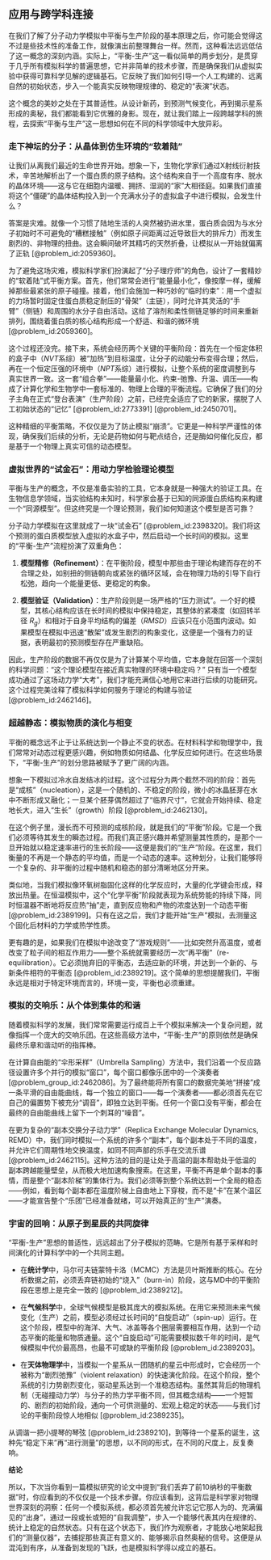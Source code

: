 ## 应用与跨学科连接

在我们了解了分子动力学模拟中平衡与生产阶段的基本原理之后，你可能会觉得这不过是些技术性的准备工作，就像演出前整理舞台一样。然而，这种看法远远低估了这一概念的深刻内涵。实际上，“平衡-生产”这一看似简单的两步划分，是贯穿于几乎所有模拟科学的普遍思想，它并非简单的技术步骤，而是确保我们从虚拟实验中获得可靠科学见解的逻辑基石。它反映了我们如何引导一个人工构建的、远离自然的初始状态，步入一个能真实反映物理规律的、稳定的“表演”状态。

这个概念的美妙之处在于其普适性。从设计新药，到预测气候变化，再到揭示星系形成的奥秘，我们都能看到它优雅的身影。现在，就让我们踏上一段跨越学科的旅程，去探索“平衡与生产”这一思想如何在不同的科学领域中大放异彩。

### 走下神坛的分子：从晶体到仿生环境的“软着陆”

让我们从离我们最近的生命世界开始。想象一下，生物化学家们通过X射线衍射技术，辛苦地解析出了一个蛋白质的原子结构。这个结构来自于一个高度有序、脱水的晶体环境——这与它在细胞内温暖、拥挤、湿润的“家”大相径庭。如果我们直接将这个“僵硬”的晶体结构投入到一个充满水分子的虚拟盒子中进行模拟，会发生什么？

答案是灾难。就像一个习惯了陆地生活的人突然被扔进水里，蛋白质会因为与水分子初始时不可避免的“糟糕接触”（例如原子间距离过近导致巨大的排斥力）而发生剧烈的、非物理的扭曲。这会瞬间破坏其精巧的天然折叠，让模拟从一开始就偏离了正轨 [@problem_id:2059360]。

为了避免这场灾难，模拟科学家们扮演起了“分子理疗师”的角色，设计了一套精妙的“软着陆”式平衡方案。首先，他们常常会进行“能量最小化”，像按摩一样，缓解掉那些最紧张的原子碰撞。接着，他们会施加一种巧妙的“临时约束”：用一个虚拟的力场暂时固定住蛋白质稳定耐压的“骨架”（主链），同时允许其灵活的“手臂”（侧链）和周围的水分子自由活动。这给了溶剂和柔性侧链足够的时间来重新排列，围绕着蛋白质的核心结构形成一个舒适、和谐的微环境 [@problem_id:2059360]。

这个过程还没完。接下来，系统会经历两个关键的平衡阶段：首先在一个恒定体积的盒子中（$NVT$系综）被“加热”到目标温度，让分子的动能分布变得合理；然后，再在一个恒定压强的环境中（$NPT$系综）进行模拟，让整个系统的密度调整到与真实世界一致。这一套“组合拳”——能量最小化、约束-弛豫、升温、调压——构成了计算化学和生物学中一套标准的、物理上合理的平衡流程。它确保了我们的分子主角在正式“登台表演”（生产阶段）之前，已经完全适应了它的新家，摆脱了人工初始状态的“记忆” [@problem_id:2773391] [@problem_id:2450701]。

这种精细的平衡策略，不仅仅是为了防止模拟“崩溃”。它更是一种科学严谨性的体现，确保我们后续的分析，无论是药物如何与靶点结合，还是酶如何催化反应，都是基于一个物理上真实可信的动态模型。

### 虚拟世界的“试金石”：用动力学检验理论模型

平衡与生产的概念，不仅是准备实验的工具，它本身就是一种强大的验证工具。在生物信息学领域，当实验结构未知时，科学家会基于已知的同源蛋白质结构来构建一个“同源模型”。但这终究是一个理论预测，我们如何知道这个模型是否可靠？

分子动力学模拟在这里就成了一块“试金石” [@problem_id:2398320]。我们将这个预测的蛋白质模型放入虚拟的水盒子中，然后启动一个长时间的模拟。这里的“平衡-生产”流程扮演了双重角色：

1.  **模型精修（Refinement）**：在平衡阶段，模型中那些由于理论构建而存在的不合理之处，如别扭的侧链朝向或紧张的循环区域，会在物理力场的引导下自行松弛，趋向一个能量更低、更稳定的构象。

2.  **模型验证（Validation）**：生产阶段则是一场严格的“压力测试”。一个好的模型，其核心结构应该在长时间的模拟中保持稳定，其整体的紧凑度（如回转半径 $R_g$）和相对于自身平均结构的偏差（$RMSD$）应该只在小范围内波动。如果模型在模拟中迅速“散架”或发生剧烈的构象变化，这便是一个强有力的证据，表明最初的预测模型存在严重缺陷。

因此，生产阶段的数据不再仅仅是为了计算某个平均值，它本身就在回答一个深刻的科学问题：“这个理论模型在接近真实物理的环境中稳定吗？” 只有当一个模型成功通过了这场动力学“大考”，我们才能充满信心地用它来进行后续的功能研究。这个过程完美诠释了模拟科学如何服务于理论的构建与验证 [@problem_id:2462146]。

### 超越静态：模拟物质的演化与相变

平衡的概念远不止于让系统达到一个静止不变的状态。在材料科学和物理学中，我们常常对动态过程更感兴趣，例如物质如何结晶、化学反应如何进行。在这些场景下，“平衡-生产”的划分思路被赋予了更广阔的内涵。

想象一下模拟过冷水自发结冰的过程。这个过程分为两个截然不同的阶段：首先是“成核”（nucleation），这是一个随机的、不稳定的阶段，微小的冰晶胚芽在水中不断形成又融化；一旦某个胚芽偶然超过了“临界尺寸”，它就会开始持续、稳定地长大，进入“生长”（growth）阶段 [@problem_id:2462130]。

在这个例子里，漫长而不可预测的成核阶段，就是我们的“平衡”阶段。它是一个我们必须等待其发生的瞬态过程。而我们真正感兴趣并希望测量其性质的，是那个一旦开始就以稳定速率进行的生长阶段——这便是我们的“生产”阶段。在这里，我们衡量的不再是一个静态的平均值，而是一个动态的速率。这种划分，让我们能够将一个复杂的、非平衡的过程中随机和稳态的部分清晰地区分开来。

类似地，当我们模拟像环氧树脂固化这样的化学反应时，大量的化学键会形成，释放出热量。在恒温模拟中，这个“化学平衡”阶段就表现为系统势能的持续下降，同时恒温器不断地将反应热“抽”走，直到反应物和产物的浓度达到一个动态平衡 [@problem_id:2389199]。只有在这之后，我们才能开始“生产”模拟，去测量这个固化后材料的力学或热学性质。

更有趣的是，如果我们在模拟中途改变了“游戏规则”——比如突然升高温度，或者改变了粒子间的相互作用力——整个系统就需要经历一次“再平衡”（re-equilibration）。它必须抛弃旧的平衡态，去适应新的环境，并达到一个新的、与新条件相符的平衡态 [@problem_id:2389219]。这个简单的思想提醒我们，平衡永远是相对于特定环境而言的，环境一变，平衡也必须重建。

### 模拟的交响乐：从个体到集体的和谐

随着模拟科学的发展，我们常常需要运行成百上千个模拟来解决一个复杂问题，就像指挥一个庞大的交响乐团。在这些高级方法中，“平衡-生产”的原则依然是确保最终乐章和谐动听的指挥棒。

在计算自由能的“伞形采样”（Umbrella Sampling）方法中，我们沿着一个反应路径设置许多个并行的模拟“窗口”，每个窗口都像乐团中的一个演奏者 [@problem_group_id:2462086]。为了最终能将所有窗口的数据完美地“拼接”成一条平滑的自由能曲线，每一个独立的窗口——每一个演奏者——都必须首先在它自己的偏置势下被充分“调音”，即独立达到平衡。任何一个窗口没有平衡，都会在最终的自由能曲线上留下一个刺耳的“噪音”。

在更为复杂的“副本交换分子动力学”（Replica Exchange Molecular Dynamics, REMD）中，我们同时模拟一个系统的许多个“副本”，每个副本处于不同的温度，并允许它们周期性地交换温度，如同不同声部的乐手在交流乐谱 [@problem_id:2462115]。这种方法的目的是让处于高温的副本帮助处于低温的副本跨越能量壁垒，从而极大地加速构象搜索。在这里，平衡不再是单个副本的事情，而是整个“副本阶梯”的集体行为。我们必须等到整个系统达到一个全局的稳态——例如，看到每个副本都在温度阶梯上自由地上下穿梭，而不是“卡”在某个温区——才能宣告整个“乐团”已经准备就绪，可以开始真正的“生产”演奏。

### 宇宙的回响：从原子到星辰的共同旋律

“平衡-生产”思想的普适性，远远超出了分子模拟的范畴。它是所有基于采样和时间演化的计算科学中的一个共同主题。

-   在**统计学**中，马尔可夫链蒙特卡洛（MCMC）方法是贝叶斯推断的核心。在分析数据之前，必须丢弃链初始的“烧入”（burn-in）阶段，这与MD中的平衡阶段在思想上是完全一致的 [@problem_id:2389212]。

-   在**气候科学**中，全球气候模型是极其庞大的模拟系统。在用它来预测未来气候变化（生产）之前，模型必须经过长时间的“自旋启动”（spin-up）运行。在这个阶段，模型中的海洋、大气、冰盖等各个圈层需要相互作用，达到一个动态平衡的能量和物质通量。这个“自旋启动”可能需要模拟数千年的时间，是气候模拟中代价最高昂，也最不可或缺的平衡阶段 [@problem_id:2389203]。

-   在**天体物理学**中，当模拟一个星系从一团随机的星云中形成时，它会经历一个被称为“剧烈弛豫”（violent relaxation）的快速演化阶段。在这个阶段，整个系统的引力势剧烈变化，驱动星系达到一个准稳态结构。虽然其背后的物理机制（无碰撞动力学）与分子的热力学平衡不同，但其概念结构——一个短暂的、剧烈的初始阶段，通向一个可供测量的、宏观上稳定的状态——与我们讨论的平衡阶段惊人地相似 [@problem_id:2389235]。

从调谐一把小提琴的琴弦 [@problem_id:2389210]，到等待一个星系的诞生，这种先“稳定下来”再“进行测量”的思想，以不同的形式，在不同的尺度上，反复奏响。

**结论**

所以，下次当你看到一篇模拟研究的论文中提到“我们丢弃了前10纳秒的平衡数据”时，你应看到的不仅仅是一个技术步骤。你应该看到，这背后是科学家对物理世界深刻的洞察：任何一个模拟系统，都必须首先被允许忘记它那人为的、充满偏见的“出身”，通过一段或长或短的“自我调整”，步入一个能够代表其内在规律的、统计上稳定的自然状态。只有在这个状态下，我们作为观察者，才能放心地架起我们的“测量仪器”，去捕捉那些真正有意义的、能够揭示自然奥秘的信号。这便是从混沌到有序，从准备到发现的飞跃，也是模拟科学得以成立的基石。